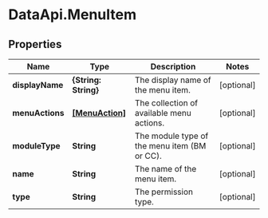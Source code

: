 # DataApi.MenuItem

## Properties

Name | Type | Description | Notes
------------ | ------------- | ------------- | -------------
**displayName** | **{String: String}** | The display name of the menu item. | [optional] 
**menuActions** | [**[MenuAction]**](MenuAction.md) | The collection of available menu actions. | [optional] 
**moduleType** | **String** | The module type of the menu item (BM or CC). | [optional] 
**name** | **String** | The name of the menu item. | [optional] 
**type** | **String** | The permission type. | [optional] 


